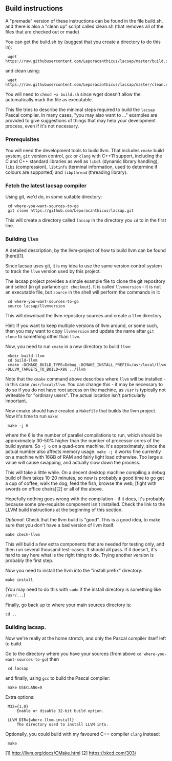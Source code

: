 ## Build instructions

A "premade" version of these instructions can be found in the file
build.sh, and there is also a "clean up" script called clean.sh (that
removes all of the files that are checked out or made)

You can get the build.sh by (suggest that you create a directory to do
this in):

     wget https://raw.githubusercontent.com/Leporacanthicus/lacsap/master/build.sh

and clean using:

     wget https://raw.githubusercontent.com/Leporacanthicus/lacsap/master/clean.sh

You will need to `chmod +x build.sh` since wget doesn't allow the
automatically mark the file as executable.

This file tries to describe the minimal steps required to build the
`lacsap` Pascal compiler. In many cases, "you may also want to ..."
examples are provided to give suggestions of things that may help your
development process, even if it's not necessary. 

### Prerequisites

You will need the development tools to build llvm. That includes
`cmake` build system, `git` version control, `gcc` or `clang` with
C++11 support, including the C and C++ standard libraries as well as
`libdl`	(dynamic library handling), `libz` (compression), `libtinfo`
(terminal information, used to determine if colours are supported) and
`libpthread` (threading library).

### Fetch the latest lacsap compiler

Using git, we'd do, in some suitable directory: 

     cd where-you-want-sources-to-go
     git clone https://github.com/Leporacanthicus/lacsap.git

This will create a directory called `lacsap` in the directory you `cd`
to in the first line. 


### Building `llvm`

A detailed description, by the llvm-project of how to build llvm can
be found [here][1].

Since lacsap uses git, it is my idea to use the same version control
system to track the `llvm` version used by this project.

The lacsap project provides a simple example file to clone the git
repository and select (in git parlance `git checkout`). It is called
`llvmversion` - it is not an executable file, but `source` in the
shell will perform the commands in it:

     cd where-you-want-sources-to-go
     source lacsap/llvmversion

This will download the llvm repository sources and create a `llvm`
directory.

Hint: If you want to keep multiple versions of llvm around, or some
such, then you may want to copy `llvmversion` and update the name
after `git clone` to something other than `llvm`.


Now, you need to run `cmake` in a new directory to build `llvm`:

     mkdir build-llvm 
     cd build-llvm
     cmake -DCMAKE_BUILD_TYPE=Debug -DCMAKE_INSTALL_PREFIX=/usr/local/llvm -DLLVM_TARGETS_TO_BUILD=X86 ../llvm

Note that the `cmake` command above describes where `llvm` will be
installed - in this case `/usr/local/llvm`. You can change this - it
may be necessary to do so if you do not have root access on the
machine, as `/usr` is typically not writeable for "ordinary
users". The actual location isn't particularly important.


Now cmake should have created a `Makefile` that builds the llvm
project. Now it's time to run `make`:

     make -j 6

where the 6 is the number of parallel compilations to run, which
should be approximately 30-50% higher than the number of processor
cores of the build system. So `-j 6` on a quad-core machine. It's
approximately, since the actual number also affects memory
usage. `make -j 8` works fine currently on a machine with 16GB of RAM
and fairly light load otherwise. Too large a value will cause
swapping, and actually slow down the process. 

This will take a little while. On a decent desktop machine compiling a
debug build of llvm takes 10-20 minutes, so now is probably a good
time to go get a cup of coffee, walk the dog, feed the fish, browse
the web, [fight with swords on office chairs][2] or all of the above.

Hopefully nothing goes wrong with the compilation - if it does, it's
probably because some pre-requisite component isn't installed. Check
the link to the LLVM build instructions at the beginning of this
section.

*Optional*: Check that the llvm build is "good". This is a good idea,
to make sure that you don't have a bad version of llvm itself.

    make check-llvm

This will build a few extra components that are needed for testing
only, and then run several thousand test-cases. It should all pass. If
it doesn't, it's hard to say here what is the right thing to
do. Trying another version is probably the first step.

Now you need to install the llvm into the "install prefix" directory:

    make install 

(You may need to do this with `sudo` if the install directory is
something like `/usr/...`)

Finally, go back up to where your main sources directory is:

    cd ..

### Building lacsap.

Now we're really at the home stretch, and only the Pascal compiler
itself left to build.

Go to the directory where you have your sources (from above 
`cd where-you-want-sources-to-go`) then
   
     cd lacsap

and finally, using `gcc` to build the Pascal compiler:

     make USECLANG=0

Extra options: 
    
     M32={1,0}   
         Enable or disable 32-bit build option.

     LLVM_DIR={where-llvm-install}
         The directory used to install LLVM into.

Optionally, you could build with my favoured C++ compiler `clang` instead:

     make 


[1] http://llvm.org/docs/CMake.html
[2] https://xkcd.com/303/
